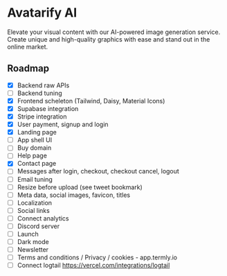 # Avatarify AI

Elevate your visual content with our AI-powered image generation service. Create unique and high-quality graphics with ease and stand out in the online market.

## Roadmap

- [x] Backend raw APIs
- [ ] Backend tuning
- [x] Frontend scheleton (Tailwind, Daisy, Material Icons)
- [x] Supabase integration
- [x] Stripe integration
- [x] User payment, signup and login
- [x] Landing page
- [ ] App shell UI
- [ ] Buy domain
- [ ] Help page
- [x] Contact page
- [ ] Messages after login, checkout, checkout cancel, logout
- [ ] Email tuning
- [ ] Resize before upload (see tweet bookmark)
- [ ] Meta data, social images, favicon, titles
- [ ] Localization
- [ ] Social links
- [ ] Connect analytics
- [ ] Discord server
- [ ] Launch
- [ ] Dark mode
- [ ] Newsletter
- [ ] Terms and conditions / Privacy / cookies - app.termly.io
- [ ] Connect logtail https://vercel.com/integrations/logtail
